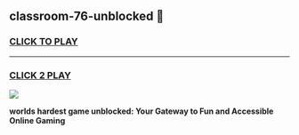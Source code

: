 
## classroom-76-unblocked 👋
<h3>
<a href="https://premium.freeplayer.one?title=classroom-76-unblocked&ref=14F">CLICK TO PLAY</a></h3>
<hr>

<h3>
<a href="https://premium.freeplayer.one?title=classroom-76-unblocked&ref=14F">CLICK 2 PLAY</a>
  
</h3>

<a href="https://premium.freeplayer.one?title=classroom-76-unblocked&ref=12F/"><img src="https://clearcache.store/games.png"></a>


**worlds hardest game unblocked: Your Gateway to Fun and Accessible Online Gaming**
